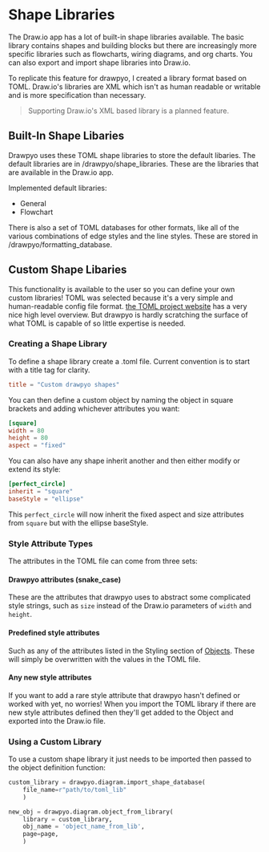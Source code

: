 # Shape Libraries

The Draw.io app has a lot of built-in shape libraries available. The basic library contains shapes and building blocks but there are increasingly more specific libraries such as flowcharts, wiring diagrams, and org charts. You can also export and import shape libraries into Draw.io.

To replicate this feature for drawpyo, I created a library format based on TOML. Draw.io's libraries are XML which isn't as human readable or writable and is more specification than necessary.

> Supporting Draw.io's XML based library is a planned feature.

## Built-In Shape Libaries

Drawpyo uses these TOML shape libraries to store the default libaries. The default libraries are in /drawpyo/shape_libraries. These are the libraries that are available in the Draw.io app.

Implemented default libraries:

- General
- Flowchart

There is also a set of TOML databases for other formats, like all of the various combinations of edge styles and the line styles. These are stored in /drawpyo/formatting_database.

## Custom Shape Libaries

This functionality is available to the user so you can define your own custom libraries! TOML was selected because it's a very simple and human-readable config file format. [the TOML project website](https://toml.io/) has a very nice high level overview. But drawpyo is hardly scratching the surface of what TOML is capable of so little expertise is needed.

### Creating a Shape Library

To define a shape library create a .toml file. Current convention is to start with a title tag for clarity.

```toml
title = "Custom drawpyo shapes"
```

You can then define a custom object by naming the object in square brackets and adding whichever attributes you want:

```toml
[square]
width = 80
height = 80
aspect = "fixed"
```

You can also have any shape inherit another and then either modify or extend its style:

```toml
[perfect_circle]
inherit = "square"
baseStyle = "ellipse"
```

This `perfect_circle` will now inherit the fixed aspect and size attributes from `square` but with the ellipse baseStyle.

### Style Attribute Types

The attributes in the TOML file can come from three sets:

#### Drawpyo attributes (snake_case)

These are the attributes that drawpyo uses to abstract some complicated style strings, such as `size` instead of the Draw.io parameters of `width` and `height`.

#### Predefined style attributes

Such as any of the attributes listed in the Styling section of [Objects](/usage/objects.md). These will simply be overwritten with the values in the TOML file.

#### Any new style attributes

If you want to add a rare style attribute that drawpyo hasn't defined or worked with yet, no worries! When you import the TOML library if there are new style attributes defined then they'll get added to the Object and exported into the Draw.io file.

### Using a Custom Library

To use a custom shape library it just needs to be imported then passed to the object definition function:

```python
custom_library = drawpyo.diagram.import_shape_database(
    file_name=r"path/to/toml_lib"
    )

new_obj = drawpyo.diagram.object_from_library(
    library = custom_library,
    obj_name = 'object_name_from_lib',
    page=page,
    )
```














